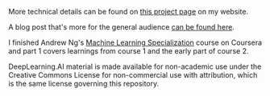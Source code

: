 More technical details can be found on [this project page](https://www.uwsthoughts.com/linear-logistic-regression/) on my website. 

A blog post that's more for the general audience [can be found here](https://www.uwsthoughts.com/first-project-post/). 

I finished Andrew Ng's [Machine Learning Specialization](https://www.coursera.org/specializations/machine-learning-introduction) course on Coursera and part 1 covers learnings from course 1 and the early part of course 2.

DeepLearning.AI material is made available for non-academic use under the Creative Commons License for non-commercial use with attribution, which is the same license governing this repository. 
